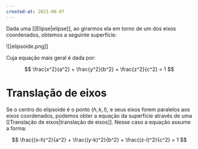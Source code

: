 ```yaml
---
created-at: 2021-06-07
---
```

Dada uma [[Elipse|elipse]], ao girarmos ela em torno de um dos eixos coordenados, obtemos a seguinte superfície:

![[elipsoide.png]]

Cuja equação mais geral é dada por:

$$
  \frac{x^2}{a^2} + \frac{y^2}{b^2} + \frac{z^2}{c^2} = 1
$$

# Translação de eixos
Se o centro do elipsoide é o ponto $(h,k,l)$, e seus eixos forem paralelos aos eixos coordenados, podemos obter a equação da superfície através de uma [[Translação de eixos|translação de eixos]]. Nesse caso a equação assume a forma:

$$
  \frac{(x-h)^2}{a^2} + \frac{(y-k)^2}{b^2} + \frac{(z-l)^2}{c^2} = 1
$$